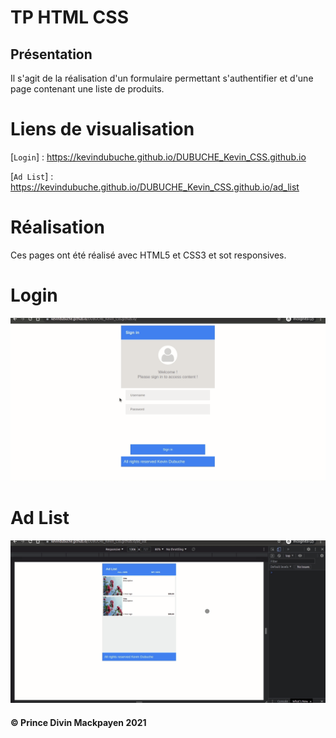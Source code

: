 # TP HTML CSS
## Présentation
Il s'agit de la réalisation d'un formulaire permettant s'authentifier et d'une page contenant une liste de produits.

# Liens de visualisation
[`Login`] : https://kevindubuche.github.io/DUBUCHE_Kevin_CSS.github.io

[`Ad List`] : https://kevindubuche.github.io/DUBUCHE_Kevin_CSS.github.io/ad_list

# Réalisation
Ces pages ont été réalisé avec HTML5 et CSS3 et sot responsives.
 
# Login
![Login gif](login.gif)
# Ad List
![Ad List gif](ad_list.gif)




#### &copy; Prince Divin Mackpayen 2021
